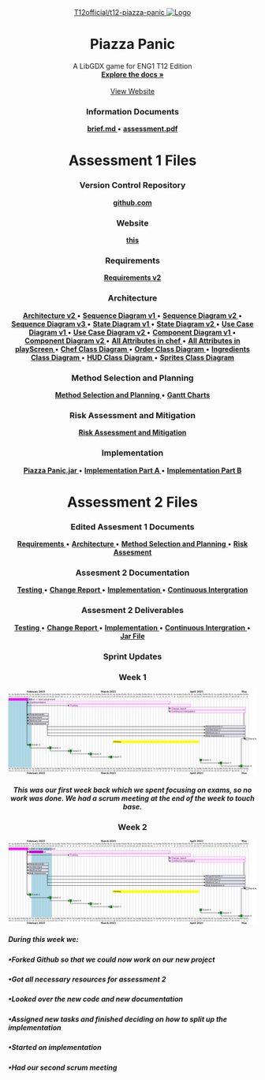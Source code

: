 <div align="center">
  <a href="https://github.com/T12official/t12-piazza-panic">T12official/t12-piazza-panic
    <img src="./assets/Capture.PNG" alt="Logo" width="400" height="400">
  </a>

  <h1 align="center">Piazza Panic</h1>

  <p align="center">
    A LibGDX game for ENG1
    T12 Edition
    <br />
    <a href="https://github.com/T12official/t12-piazza-panic"><strong>Explore the docs »</strong></a>
    <br />
    <br />
    <a href="https://t12official.github.io/t12squared/">View Website</a>
  </p>
</div>



<h3 align="center">Information Documents</h3>
<p align="center">
  <a href="./files/info/brief.md"><strong> brief.md </strong></a>
  •
  <a href="./files/info/eng1-team-assessment-1.pdf"><strong> assessment.pdf </strong></a>
</p>
<h1 align="center">Assessment 1 Files</h1>

<h3 align="center">Version Control Repository</h3>
<p align="center">
  <a href="https://github.com/T12official/t12-piazza-panic"><strong>github.com</strong></a>
<p>
<h3 align="center">Website</h3>
<p align="center">
  <a href="https://t12official.github.io/t12squared/"><strong>this</strong></a>
</p>
<h3 align="center">Requirements</h3>
<p align="center">
  <a href="./files/assessment/Requirements v2.pdf"><strong>Requirements v2</strong></a>
</p>
<h3 align="center">Architecture</h3>
<p align="center">
  <a href="./files/assessment/Architecture V2.pdf"><strong> Architecture v2 </strong></a>
  •
  <a href="./files/assessment/Sequence Diagram v1.pdf"><strong> Sequence Diagram v1 </strong></a>
  •
  <a href="./files/assessment/Sequence Diagram v2.pdf"><strong> Sequence Diagram v2 </strong></a>
  •
  <a href="./files/assessment/Sequence Diagram v3.pdf"><strong> Sequence Diagram v3 </strong></a>
  •
  <a href="./files/assessment/State Diagram v1.pdf"><strong> State Diagram v1 </strong></a>
  •
  <a href="./files/assessment/State Diagram v2.pdf"><strong> State Diagram v2 </strong></a>
  •
  <a href="./files/assessment/Use Case Diagram v1.pdf"><strong> Use Case Diagram v1 </strong></a>
  •
  <a href="./files/assessment/Use Case Diagram v2.pdf"><strong> Use Case Diagram v2 </strong></a>
  •
  <a href="./files/assessment/Component Diagram v1.pdf"><strong> Component Diagram v1 </strong></a>
  •
  <a href="./files/assessment/Component Diagram v2.pdf"><strong> Component Diagram v2 </strong></a>
  •
  <a href="./files/assessment/All Attributes in chef.pdf"><strong> All Attributes in chef </strong></a>
  •
  <a href="./files/assessment/All Attributes in playScreen.pdf"><strong> All Attributes in playScreen </strong></a>
  •
  <a href="./files/assessment/Chef Class Diagram.pdf"><strong> Chef Class Diagram </strong></a>
  •
  <a href="./files/assessment/Order Class Diagram.pdf"><strong> Order Class Diagram </strong></a>
  •
  <a href="./files/assessment/Ingredients Class Diagram.pdf"><strong> Ingredients Class Diagram </strong></a>
  •
  <a href="./files/assessment/HUD Class Diagram.pdf"><strong> HUD Class Diagram </strong></a>
  •
  <a href="./files/assessment/Sprites Class Diagram.pdf"><strong> Sprites Class Diagram </strong></a>
</p>
<h3 align="center">Method Selection and Planning</h3>
<p align="center">
  <a href="./files/assessment/Method Selection and Planning.pdf"><strong> Method Selection and Planning </strong></a>
  •
  <a href="GANTT"><strong> Gantt Charts </strong></a>
</p>
<h3 align="center">Risk Assessment and Mitigation</h3>
<p align="center">
  <a href="./files/assessment/Risk Assessment and Mitigation v2.pdf"><strong>Risk Assessment and Mitigation</strong></a>
</p>
<h3 align="center">Implementation</h3>
<p align="center">
  <a href="./files/assessment/Piazza Panic.jar" download><strong> Piazza Panic.jar </strong></a>
  •
  <a href="./files/assessment/piazza-panic-main (1).zip" download><strong> Implementation Part A </strong></a>
  •
  <a href="./files/assessment/Implementation Part B.pdf"><strong> Implementation Part B </strong></a>
</p>
<h1 align="center">Assessment 2 Files</h1>

<h3 align="center">Edited Assesment 1 Documents</h3>
<p align="center">
  <a href="./files/assessment/Architecture V2.pdf"><strong> Requirements </strong></a>
  •
  <a href="./files/assessment/Sequence Diagram v1.pdf"><strong> Architecture </strong></a>
  •
  <a href="./files/assessment/Sequence Diagram v2.pdf"><strong> Method Selection and Planning </strong></a>
  •
  <a href="./files/assessment/Sequence Diagram v3.pdf"><strong> Risk Assesment </strong></a>
</p>

<h3 align="center">Assesment 2 Documentation</h3>
<p align="center">
  <a href="./files/assessment/Architecture V2.pdf"><strong> Testing </strong></a>
  •
  <a href="./files/assessment/Sequence Diagram v1.pdf"><strong> Change Report </strong></a>
  •
  <a href="./files/assessment/Sequence Diagram v2.pdf"><strong> Implementation </strong></a>
  •
  <a href="./files/assessment/Sequence Diagram v3.pdf"><strong> Continuous Intergration </strong></a>
</p>

<h3 align="center">Assesment 2 Deliverables</h3>
<p align="center">
  <a href="./files/assessment/Architecture V2.pdf"><strong> Testing </strong></a>
  •
  <a href="./files/assessment/Sequence Diagram v1.pdf"><strong> Change Report </strong></a>
  •
  <a href="./files/assessment/Sequence Diagram v2.pdf"><strong> Implementation </strong></a>
  •
  <a href="./files/assessment/Sequence Diagram v3.pdf"><strong> Continuous Intergration </strong></a>
  •
  <a href="./files/assessment/Sequence Diagram v3.pdf"><strong> Jar File </strong></a>
</p>

<h3 align="center">Sprint Updates</h3>

<h3 align="center">Week 1</h3>
<img src="./files/Sprint Images/week1.png">
<h5 align="center">This was our first week back which we spent focusing on exams, so no work was done. We had a scrum meeting at the end of the week to touch base.</h5>

<h3 align="center">Week 2</h3>
<img src="./files/Sprint Images/week2.png">
<p style="line-height:1">
  <h5 align="left">During this week we:</h5>
  <h5> •Forked Github so that we could now work on our new project</h5>
  <h5> •Got all necessary resources for assessment 2</h5>
  <h5> •Looked over the new code and new documentation</h5>
  <h5> •Assigned new tasks and finished deciding on how to split up the implementation</h5>
  <h5> •Started on implementation</h5>
  <h5> •Had our second scrum meeting</h5>
</p>

